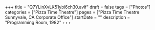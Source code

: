 +++
title = "Q7YLinXvLK51ybi6ch30.avif"
draft = false
tags = ["Photos"]
categories = ["Pizza Time Theatre"]
pages = ["Pizza Time Theatre Sunnyvale, CA Corporate Office"]
startDate = ""
description = "Programming Room, 1982"
+++
